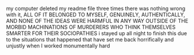 
my 
computer
deleted
my 
readme
file
three
times
there was nothing wrong with it, ALL OF IT BELONGED TO MYSELF, GENUINELY, AUTHENTICALLY, AND NONE OF THE IDEAS WERE HARMFUL IN ANY WAY OUTSIDE OF THE MORBID MACHINATIONS OF MURDERERS WHO THINK THEMSELVES SMARTER FOR THEIR SOCIOPATHIES
i stayed up all night to finish this due to the situations that happened that have set me back horrifically and unjustly when I worked monumentally hard 
